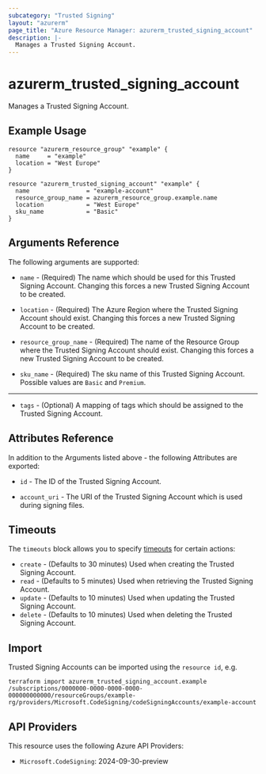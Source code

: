 ```yaml
---
subcategory: "Trusted Signing"
layout: "azurerm"
page_title: "Azure Resource Manager: azurerm_trusted_signing_account"
description: |-
  Manages a Trusted Signing Account.
---
```


# azurerm_trusted_signing_account

Manages a Trusted Signing Account.

## Example Usage

```hcl
resource "azurerm_resource_group" "example" {
  name     = "example"
  location = "West Europe"
}

resource "azurerm_trusted_signing_account" "example" {
  name                = "example-account"
  resource_group_name = azurerm_resource_group.example.name
  location            = "West Europe"
  sku_name            = "Basic"
}
```

## Arguments Reference

The following arguments are supported:

* `name` - (Required) The name which should be used for this Trusted Signing Account. Changing this forces a new Trusted Signing Account to be created.

* `location` - (Required) The Azure Region where the Trusted Signing Account should exist. Changing this forces a new Trusted Signing Account to be created.

* `resource_group_name` - (Required) The name of the Resource Group where the Trusted Signing Account should exist. Changing this forces a new Trusted Signing Account to be created.

* `sku_name` - (Required) The sku name of this Trusted Signing Account. Possible values are `Basic` and `Premium`.

---

* `tags` - (Optional) A mapping of tags which should be assigned to the Trusted Signing Account.


## Attributes Reference

In addition to the Arguments listed above - the following Attributes are exported: 

* `id` - The ID of the Trusted Signing Account.

* `account_uri` - The URI of the Trusted Signing Account which is used during signing files.

## Timeouts

The `timeouts` block allows you to specify [timeouts](https://www.terraform.io/language/resources/syntax#operation-timeouts) for certain actions:

* `create` - (Defaults to 30 minutes) Used when creating the Trusted Signing Account.
* `read` - (Defaults to 5 minutes) Used when retrieving the Trusted Signing Account.
* `update` - (Defaults to 10 minutes) Used when updating the Trusted Signing Account.
* `delete` - (Defaults to 10 minutes) Used when deleting the Trusted Signing Account.

## Import

Trusted Signing Accounts can be imported using the `resource id`, e.g.

```shell
terraform import azurerm_trusted_signing_account.example /subscriptions/0000000-0000-0000-0000-000000000000/resourceGroups/example-rg/providers/Microsoft.CodeSigning/codeSigningAccounts/example-account
```

## API Providers
<!-- This section is generated, changes will be overwritten -->
This resource uses the following Azure API Providers:

* `Microsoft.CodeSigning`: 2024-09-30-preview
